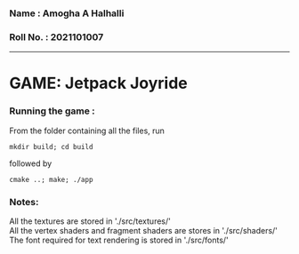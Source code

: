 ### Name : Amogha A Halhalli
### Roll No. : 2021101007

----
# GAME: Jetpack Joyride

### Running the game :
From the folder containing all the files, run
```
mkdir build; cd build
```
followed by
```
cmake ..; make; ./app
```

### Notes:
All the textures are stored in './src/textures/'<br />
All the vertex shaders and fragment shaders are stores in './src/shaders/'<br />
The font required for text rendering is stored in './src/fonts/'<br />
